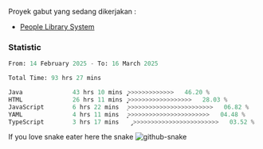Proyek gabut yang sedang dikerjakan :
  - [People Library System](https://github.com/putra4648/people-library-system)
<!--  - [Budget Explorer System](https://gitlab.com/gabut1015701/budget-explorer) -->

### Statistic
<!--START_SECTION:waka-->

```python
From: 14 February 2025 - To: 16 March 2025

Total Time: 93 hrs 27 mins

Java              43 hrs 10 mins  ͎͎͎͎͎͎͎͎͎͎͎̦>>>>>>>>>>>>>   46.20 %
HTML              26 hrs 11 mins  ͎͎͎͎͎͎͎>>>>>>>>>>>>>>>>>>   28.03 %
JavaScript        6 hrs 22 mins   ͎>>>>>>>>>>>>>>>>>>>>>>>>   06.82 %
YAML              4 hrs 11 mins   ͎͙>>>>>>>>>>>>>>>>>>>>>>>   04.48 %
TypeScript        3 hrs 17 mins   ̡>>>>>>>>>>>>>>>>>>>>>>>>   03.52 %
```

<!--END_SECTION:waka-->

If you love snake eater here the snake 
<picture>
  <source media="(prefers-color-scheme: dark)" srcset="https://github.com/pradana4648/pradana4648/blob/c0566a83ca6ea5f2e46bab00e717c4c82b4b5c4c/github-contribution-grid-snake-dark.svg" />
  <source media="(prefers-color-scheme: light)" srcset="https://github.com/pradana4648/pradana4648/blob/c0566a83ca6ea5f2e46bab00e717c4c82b4b5c4c/github-contribution-grid-snake.svg" />
  <img alt="github-snake" src="https://github.com/pradana4648/pradana4648/blob/c0566a83ca6ea5f2e46bab00e717c4c82b4b5c4c/github-contribution-grid-snake.svg" />
</picture>
